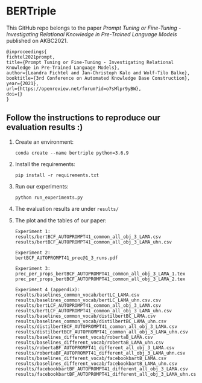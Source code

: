 # BERTriple

This GitHub repo belongs to the paper *Prompt Tuning or Fine-Tuning - Investigating Relational Knowledge in Pre-Trained Language Models* published on AKBC2021.
```
@inproceedings{
fichtel2021prompt,
title={Prompt Tuning or Fine-Tuning - Investigating Relational Knowledge in Pre-Trained Language Models},
author={Leandra Fichtel and Jan-Christoph Kalo and Wolf-Tilo Balke},
booktitle={3rd Conference on Automated Knowledge Base Construction},
year={2021},
url={https://openreview.net/forum?id=o7sMlpr9yBW},
doi={}
}
```

## Follow the instructions to reproduce our evaluation results :)

1. Create an environment:
	```
	conda create --name bertriple python=3.6.9
	```
2. Install the requirements:
	```
	pip install -r requirements.txt
	```
3. Run our experiments:
	```
	python run_experiments.py
	``` 
4. The evaluation results are under ```results/ ```

5. The plot and the tables of our paper:
	```
	Experiment 1:
	results/bertBCF_AUTOPROMPT41_common_all_obj_3_LAMA.csv
	results/bertBCF_AUTOPROMPT41_common_all_obj_3_LAMA_uhn.csv
	
	Experiment 2:
	bertBCF_AUTOPROMPT41_prec@1_3_runs.pdf

	Experiment 3:
	prec_per_props_bertBCF_AUTOPROMPT41_common_all_obj_3_LAMA_1.tex
	prec_per_props_bertBCF_AUTOPROMPT41_common_all_obj_3_LAMA_2.tex

	Experiment 4 (appendix):
	results/baselines_common_vocab/bertLC_LAMA.csv
	results/baselines_common_vocab/bertLC_LAMA_uhn.csv.csv
	results/bertLCF_AUTOPROMPT41_common_all_obj_3_LAMA.csv
	results/bertLCF_AUTOPROMPT41_common_all_obj_3_LAMA_uhn.csv
	results/baselines_common_vocab/distilbertBC_LAMA.csv
	results/baselines_common_vocab/distilbertBC_LAMA_uhn.csv
	results/distilbertBCF_AUTOPROMPT41_common_all_obj_3_LAMA.csv
	results/distilbertBCF_AUTOPROMPT41_common_all_obj_3_LAMA_uhn.csv
	results/baselines_different_vocab/robertaB_LAMA.csv
	results/baselines_different_vocab/robertaB_LAMA_uhn.csv
	results/robertaBF_AUTOPROMPT41_different_all_obj_3_LAMA.csv
	results/robertaBF_AUTOPROMPT41_different_all_obj_3_LAMA_uhn.csv
	results/baselines_different_vocab/facebookbartB_LAMA.csv
	results/baselines_different_vocab/facebookbartB_LAMA_uhn.csv
	results/facebookbartBF_AUTOPROMPT41_different_all_obj_3_LAMA.csv
	results/facebookbartBF_AUTOPROMPT41_different_all_obj_3_LAMA_uhn.csv
	``` 




